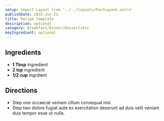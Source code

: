 ```yaml
---
setup: import Layout from '../../layouts/PostLayout.astro'
publishDate: 2022-Jun-21
title: Recipe Template
description: optional
category: Breakfast/Dinner/Dessert/etc
keyIngredient: optional
---
```


## Ingredients
<!-- Tablespoons = Tbsp | Teaspons = tsp | Cup = cup | lb/oz/g = lowercase -->
- **1 Tbsp** ingredient
- **2 tsp** ingredient
- **1/2 cup** ingrdient

## Directions
- Step one occaecat veniam cillum consequat nisi.
- Step two dolore fugiat aute ex exercitation deserunt ad duis velit veniam duis tempor esse ut nulla.
